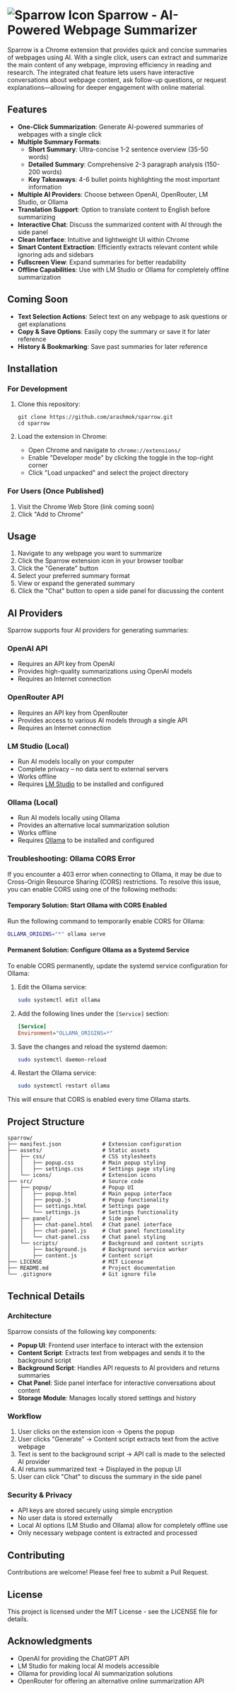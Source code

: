 # ![Sparrow Icon](assets/icons/icon48.png) Sparrow - AI-Powered Webpage Summarizer

Sparrow is a Chrome extension that provides quick and concise summaries of webpages using AI. With a single click, users can extract and summarize the main content of any webpage, improving efficiency in reading and research. The integrated chat feature lets users have interactive conversations about webpage content, ask follow-up questions, or request explanations—allowing for deeper engagement with online material.

## Features

- **One-Click Summarization**: Generate AI-powered summaries of webpages with a single click
- **Multiple Summary Formats**:
  - **Short Summary**: Ultra-concise 1-2 sentence overview (35-50 words)
  - **Detailed Summary**: Comprehensive 2-3 paragraph analysis (150-200 words)
  - **Key Takeaways**: 4-6 bullet points highlighting the most important information
- **Multiple AI Providers**: Choose between OpenAI, OpenRouter, LM Studio, or Ollama
- **Translation Support**: Option to translate content to English before summarizing
- **Interactive Chat**: Discuss the summarized content with AI through the side panel
- **Clean Interface**: Intuitive and lightweight UI within Chrome
- **Smart Content Extraction**: Efficiently extracts relevant content while ignoring ads and sidebars
- **Fullscreen View**: Expand summaries for better readability
- **Offline Capabilities**: Use with LM Studio or Ollama for completely offline summarization

## Coming Soon

- **Text Selection Actions**: Select text on any webpage to ask questions or get explanations
- **Copy & Save Options**: Easily copy the summary or save it for later reference
- **History & Bookmarking**: Save past summaries for later reference

## Installation

### For Development

1. Clone this repository:
   ```
   git clone https://github.com/arashmok/sparrow.git
   cd sparrow
   ```

2. Load the extension in Chrome:
   - Open Chrome and navigate to `chrome://extensions/`
   - Enable "Developer mode" by clicking the toggle in the top-right corner
   - Click "Load unpacked" and select the project directory

### For Users (Once Published)

1. Visit the Chrome Web Store (link coming soon)
2. Click "Add to Chrome"

## Usage

1. Navigate to any webpage you want to summarize
2. Click the Sparrow extension icon in your browser toolbar
3. Click the "Generate" button
4. Select your preferred summary format
5. View or expand the generated summary
6. Click the "Chat" button to open a side panel for discussing the content

## AI Providers

Sparrow supports four AI providers for generating summaries:

### OpenAI API

- Requires an API key from OpenAI
- Provides high-quality summarizations using OpenAI models
- Requires an Internet connection

### OpenRouter API

- Requires an API key from OpenRouter
- Provides access to various AI models through a single API
- Requires an Internet connection

### LM Studio (Local)

- Run AI models locally on your computer
- Complete privacy – no data sent to external servers
- Works offline
- Requires [LM Studio](https://lmstudio.ai/) to be installed and configured

### Ollama (Local)

- Run AI models locally using Ollama
- Provides an alternative local summarization solution
- Works offline
- Requires [Ollama](https://ollama.ai/) to be installed and configured
### Troubleshooting: Ollama CORS Error

If you encounter a 403 error when connecting to Ollama, it may be due to Cross-Origin Resource Sharing (CORS) restrictions. To resolve this issue, you can enable CORS using one of the following methods:

#### Temporary Solution: Start Ollama with CORS Enabled
Run the following command to temporarily enable CORS for Ollama:
```bash
OLLAMA_ORIGINS="*" ollama serve
```

#### Permanent Solution: Configure Ollama as a Systemd Service
To enable CORS permanently, update the systemd service configuration for Ollama:
1. Edit the Ollama service:
   ```bash
   sudo systemctl edit ollama
   ```
2. Add the following lines under the `[Service]` section:
   ```ini
   [Service]
   Environment="OLLAMA_ORIGINS=*"
   ```
3. Save the changes and reload the systemd daemon:
   ```bash
   sudo systemctl daemon-reload
   ```
4. Restart the Ollama service:
   ```bash
   sudo systemctl restart ollama
   ```

This will ensure that CORS is enabled every time Ollama starts.

## Project Structure

```
sparrow/
├── manifest.json             # Extension configuration
├── assets/                   # Static assets
│   ├── css/                  # CSS stylesheets
│   │   ├── popup.css         # Main popup styling
│   │   ├── settings.css      # Settings page styling
│   └── icons/                # Extension icons
├── src/                      # Source code
│   ├── popup/                # Popup UI
│   │   ├── popup.html        # Main popup interface
│   │   ├── popup.js          # Popup functionality
│   │   ├── settings.html     # Settings page
│   │   └── settings.js       # Settings functionality
│   ├── panel/                # Side panel
│   │   ├── chat-panel.html   # Chat panel interface
│   │   ├── chat-panel.js     # Chat panel functionality
│   │   └── chat-panel.css    # Chat panel styling
│   └── scripts/              # Background and content scripts
│       ├── background.js     # Background service worker
│       ├── content.js        # Content script
├── LICENSE                   # MIT License
├── README.md                 # Project documentation
└── .gitignore                # Git ignore file
```

## Technical Details

### Architecture

Sparrow consists of the following key components:
- **Popup UI**: Frontend user interface to interact with the extension
- **Content Script**: Extracts text from webpages and sends it to the background script
- **Background Script**: Handles API requests to AI providers and returns summaries
- **Chat Panel**: Side panel interface for interactive conversations about content
- **Storage Module**: Manages locally stored settings and history

### Workflow

1. User clicks on the extension icon → Opens the popup
2. User clicks "Generate" → Content script extracts text from the active webpage
3. Text is sent to the background script → API call is made to the selected AI provider
4. AI returns summarized text → Displayed in the popup UI
5. User can click "Chat" to discuss the summary in the side panel

### Security & Privacy

- API keys are stored securely using simple encryption
- No user data is stored externally
- Local AI options (LM Studio and Ollama) allow for completely offline use
- Only necessary webpage content is extracted and processed

## Contributing

Contributions are welcome! Please feel free to submit a Pull Request.

## License

This project is licensed under the MIT License - see the LICENSE file for details.

## Acknowledgments

- OpenAI for providing the ChatGPT API
- LM Studio for making local AI models accessible
- Ollama for providing local AI summarization solutions
- OpenRouter for offering an alternative online summarization API